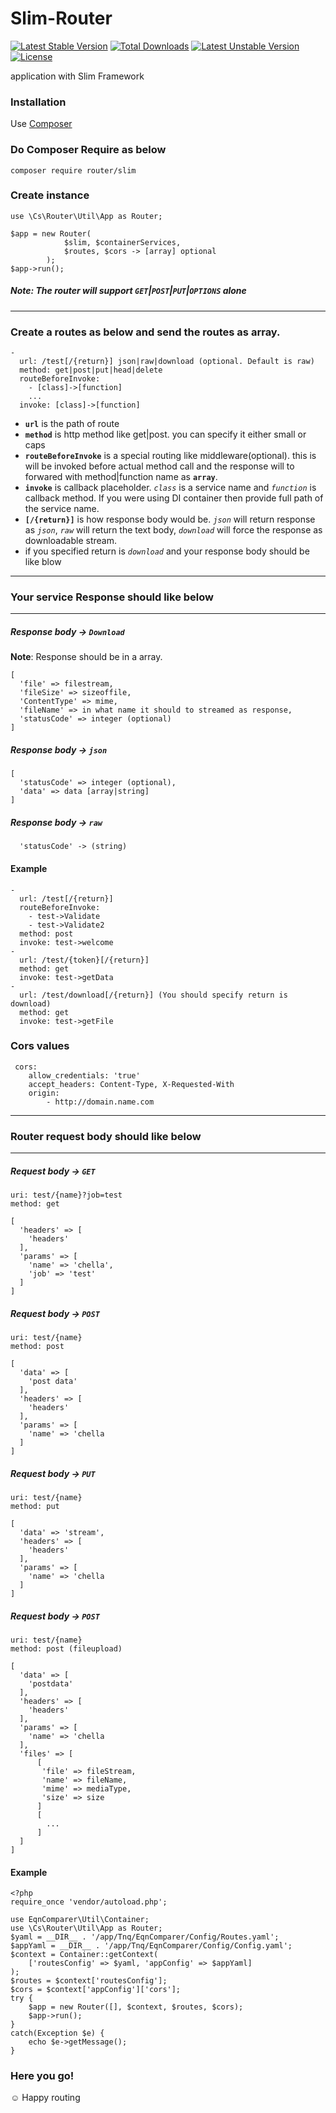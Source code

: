# Slim-Router

[![Latest Stable Version](https://poser.pugx.org/router/slim/v/stable?format=flat-square)](https://packagist.org/packages/router/slim)
[![Total Downloads](https://poser.pugx.org/router/slim/downloads?format=flat-square)](https://packagist.org/packages/router/slim)
[![Latest Unstable Version](https://poser.pugx.org/router/slim/v/unstable?format=flat-square)](https://packagist.org/packages/router/slim)
[![License](https://poser.pugx.org/router/slim/license?format=flat-square)](https://packagist.org/packages/router/slim)

application with Slim Framework

### Installation

Use [Composer](https://getcomposer.org/)

### Do Composer Require as below
```
composer require router/slim
```

### Create instance
```
use \Cs\Router\Util\App as Router;

$app = new Router(
            $slim, $containerServices,
            $routes, $cors -> [array] optional
        );
$app->run();
```

##### Note: The router will support `GET`|`POST`|`PUT`|`OPTIONS` alone
---

### Create a routes as below and send the routes as array.
```
-
  url: /test[/{return}] json|raw|download (optional. Default is raw)
  method: get|post|put|head|delete
  routeBeforeInvoke:
    - [class]->[function]
    ...
  invoke: [class]->[function]
```
* **`url`** is the path of route
* **`method`** is http method like get|post. you can specify it either small or caps
* **`routeBeforeInvoke`** is a special routing like middleware(optional). this is will be invoked before actual method call and the response will to forwared with method|function name as **`array`**.
* **`invoke`** is callback placeholder. *`class`* is a service name and *`function`* is callback method. If you were using DI container then provide full path of the service name.
* **`[/{return}]`** is how response body would be. *`json`* will return response as *`json`*, *`raw`* will return the text body, *`download`* will force the response as downloadable stream.
* if you specified return is *`download`* and your response body should be like blow

***
### Your service Response should like below
***

##### Response body -> `Download` 
**Note**: Response should be in a array.
```
[
  'file' => filestream,
  'fileSize' => sizeoffile,
  'ContentType' => mime,
  'fileName' => in what name it should to streamed as response,
  'statusCode' => integer (optional)
]
```

##### Response body -> `json`
```
[
  'statusCode' => integer (optional),
  'data' => data [array|string]
]
```

##### Response body -> `raw`
```
  'statusCode' -> (string)
```

#### Example
```
-
  url: /test[/{return}]
  routeBeforeInvoke:
    - test->Validate
    - test->Validate2
  method: post
  invoke: test->welcome
-
  url: /test/{token}[/{return}]
  method: get
  invoke: test->getData
-
  url: /test/download[/{return}] (You should specify return is download)
  method: get
  invoke: test->getFile
```
 ### Cors values
```
 cors:
    allow_credentials: 'true'
    accept_headers: Content-Type, X-Requested-With
    origin:
        - http://domain.name.com
```

***
### Router request body should like below
***

##### Request body -> `GET`
```
uri: test/{name}?job=test
method: get
```
```
[
  'headers' => [
    'headers'
  ],
  'params' => [
    'name' => 'chella',
    'job' => 'test'
  ]
]
```
##### Request body -> `POST`
```
uri: test/{name}
method: post
```
```
[
  'data' => [
    'post data'
  ],
  'headers' => [
    'headers'
  ],
  'params' => [
    'name' => 'chella
  ]
]
```
##### Request body -> `PUT`
```
uri: test/{name}
method: put
```
```
[
  'data' => 'stream',
  'headers' => [
    'headers'
  ],
  'params' => [
    'name' => 'chella
  ]
]
```
##### Request body -> `POST`
```
uri: test/{name}
method: post (fileupload)
```
```
[
  'data' => [
    'postdata'
  ],
  'headers' => [
    'headers'
  ],
  'params' => [
    'name' => 'chella
  ],
  'files' => [
      [
       'file' => fileStream,
       'name' => fileName,
       'mime' => mediaType,
       'size' => size
      ]
      [
        ...
      ]
  ]
]
```

#### Example
```
<?php
require_once 'vendor/autoload.php';

use EqnComparer\Util\Container;
use \Cs\Router\Util\App as Router;
$yaml = __DIR__ . '/app/Tnq/EqnComparer/Config/Routes.yaml';
$appYaml = __DIR__ . '/app/Tnq/EqnComparer/Config/Config.yaml';
$context = Container::getContext(
    ['routesConfig' => $yaml, 'appConfig' => $appYaml]
);
$routes = $context['routesConfig'];
$cors = $context['appConfig']['cors'];
try {
    $app = new Router([], $context, $routes, $cors);
    $app->run();
}
catch(Exception $e) {
    echo $e->getMessage();
}
```

### Here you go!
&#9786; Happy routing
